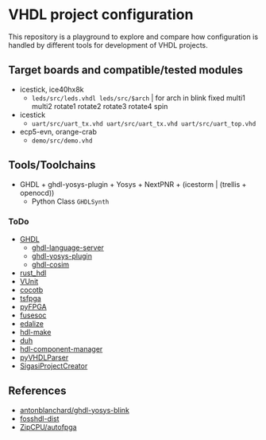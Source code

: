 # VHDL project configuration

This repository is a playground to explore and compare how configuration is handled by different tools for development of VHDL projects.

## Target boards and compatible/tested modules

- icestick, ice40hx8k
  - `leds/src/leds.vhdl leds/src/$arch` | for arch in blink fixed multi1 multi2 rotate1 rotate2 rotate3 rotate4 spin
- icestick
  - `uart/src/uart_tx.vhd uart/src/uart_tx.vhd uart/src/uart_top.vhd`
- ecp5-evn, orange-crab
  - `demo/src/demo.vhd`

## Tools/Toolchains

- GHDL + ghdl-yosys-plugin + Yosys + NextPNR + (icestorm | (trellis + openocd))
  - Python Class `GHDLSynth`

### ToDo

- [GHDL](https://github.com/ghdl/ghdl)
  - [ghdl-language-server](https://github.com/ghdl/ghdl-language-server)
  - [ghdl-yosys-plugin](https://github.com/ghdl/ghdl-yosys-plugin)
  - [ghdl-cosim](https://github.com/ghdl/ghdl-cosim)
- [rust_hdl](https://github.com/kraigher/rust_hdl)
- [VUnit](https://github.com/VUnit/vunit)
- [cocotb](https://github.com/cocotb/cocotb)
- [tsfpga](https://gitlab.com/truestream/tsfpga/tree/master)
- [pyFPGA](https://gitlab.com/rodrigomelo9/pyfpga)
- [fusesoc](https://github.com/olofk/fusesoc)
- [edalize](https://github.com/olofk/edalize)
- [hdl-make](https://ohwr.org/projects/hdl-make)
- [duh](https://github.com/sifive/duh)
- [hdl-component-manager](https://github.com/jeremiah-c-leary/hdl-component-manager)
- [pyVHDLParser](https://github.com/Paebbels/pyVHDLParser)
- [SigasiProjectCreator](https://github.com/sigasi/SigasiProjectCreator)

## References

- [antonblanchard/ghdl-yosys-blink](https://github.com/antonblanchard/ghdl-yosys-blink)
- [fosshdl-dist](https://github.com/hipolitoguzman/fosshdl-dist/blob/master/Makefile)
- [ZipCPU/autofpga](https://github.com/ZipCPU/autofpga)
